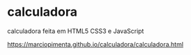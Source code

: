 # calculadora
 calculadora feita em HTML5 CSS3 e JavaScript

https://marciopimenta.github.io/calculadora/calculadora.html

